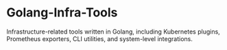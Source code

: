 # Golang-Infra-Tools
Infrastructure-related tools written in Golang, including Kubernetes plugins, Prometheus exporters, CLI utilities, and system-level integrations.
